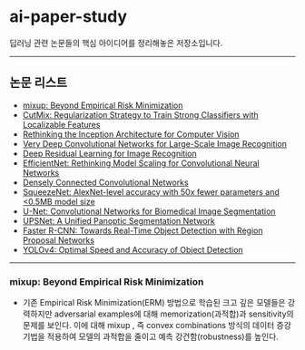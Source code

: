# ai-paper-study

딥러닝 관련 논문들의 핵심 아이디어를 정리해놓은 저장소입니다.

---

## 논문 리스트

- [mixup: Beyond Empirical Risk Minimization](#no1)
- [CutMix: Regularization Strategy to Train Strong Classifiers with Localizable Features](#no2)
- [Rethinking the Inception Architecture for Computer Vision](#no3)
- [Very Deep Convolutional Networks for Large-Scale Image Recognition](#no4)
- [Deep Residual Learning for Image Recognition](#no5)
- [EfficientNet: Rethinking Model Scaling for Convolutional Neural Networks](#no6)
- [Densely Connected Convolutional Networks](#no7)
- [SqueezeNet: AlexNet-level accuracy with 50x fewer parameters and <0.5MB model size](#no8)
- [U-Net: Convolutional Networks for Biomedical Image Segmentation](#no9)
- [UPSNet: A Unified Panoptic Segmentation Network](#no10)
- [Faster R-CNN: Towards Real-Time Object Detection with Region Proposal Networks](#no11)
- [YOLOv4: Optimal Speed and Accuracy of Object Detection](#no12)

---

### mixup: Beyond Empirical Risk Minimization

* 기존 Empirical Risk Minimization(ERM) 방법으로 학습된 크고 깊은 모델들은 강력하지만 adversarial examples에 대해 memorization(과적합)과 sensitivity의 문제를 보인다. 이에 대해 mixup , 즉 convex combinations 방식의 데이터 증강 기법을 적용하여 모델의 과적합을 줄이고 예측 강건함(robustness)를 높인다.
